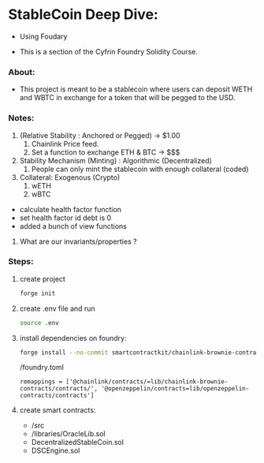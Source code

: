 # StableCoin Deep Dive:

- Using Foudary

* This is a section of the Cyfrin Foundry Solidity Course.

### About:

- This project is meant to be a stablecoin where users can deposit WETH and WBTC in exchange for a token that will be pegged to the USD.

### Notes:

1. (Relative Stability : Anchored or Pegged) -> $1.00
   1. Chainlink Price feed.
   2. Set a function to exchange ETH & BTC -> $$$
2. Stability Mechanism (Minting) : Algorithmic (Decentralized)
   1. People can only mint the stablecoin with enough collateral (coded)
3. Collateral: Exogenous (Crypto)
   1. wETH
   2. wBTC

- calculate health factor function
- set health factor id debt is 0
- added a bunch of view functions

1.  What are our invariants/properties ?

### Steps:

1. create project

   ```bash
   forge init
   ```

2. create .env file and run
   ```bash
   source .env
   ```
3. install dependencies on foundry:
   ```bash
   forge install --no-commit smartcontractkit/chainlink-brownie-contracts openzeppelin/openzeppelin-contracts@v4.8.3
   ```
   /foundry.toml
   ```
   remappings = ['@chainlink/contracts/=lib/chainlink-brownie-contracts/contracts/', '@openzeppelin/contracts=lib/openzeppelin-contracts/contracts']
   ```
4. create smart contracts:
   - /src
   * /libraries/OracleLib.sol
   * DecentralizedStableCoin.sol
   * DSCEngine.sol
